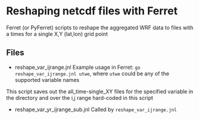 # Reshaping netcdf files with Ferret 

Ferret (or PyFerret) scripts to reshape the aggregated WRF data to files with a times for a single X,Y (lat,lon) grid point

## Files

- reshape_var_ijrange.jnl  Example usage in Ferret:  `go reshape_var_ijrange.jnl utwe`, where `utwe` could be any of the supported variable names

This script saves out the all_time-single_XY files for the specified variable in the directory and over the i,j range hard-coded in this script

- reshape_var_yr_ijrange_sub.jnl  Called by `reshape_var_ijrange.jnl`  
